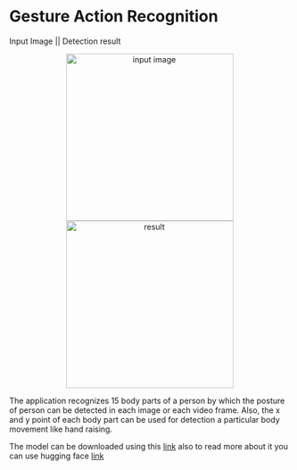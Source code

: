 # Gesture Action Recognition


Input Image || Detection result
<div style="text-align:center;">
  
  <img src="./asset/image1.jpg" alt="input image" height="300">
  <img src="./asset/result1.jpg" alt="result" height="300">

</div>



The application recognizes 15 body parts of a person by which the posture of person can be detected in each image or each video frame. Also, the x and y point of each body part can be used for detection a particular body movement like hand raising.

The model can be downloaded using this [link](https://huggingface.co/Tlaloc-Es/openpose/resolve/main/pose_iter_160000.caffemodel) also to read more about it you can use hugging face [link](https://huggingface.co/Tlaloc-Es/openpose/tree/main) 

